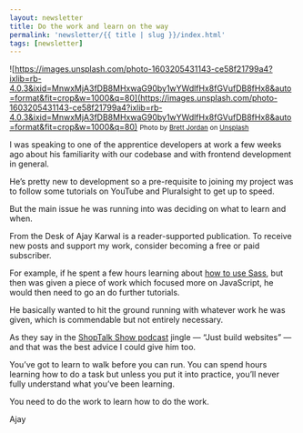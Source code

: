 ```yaml
---
layout: newsletter
title: Do the work and learn on the way
permalink: 'newsletter/{{ title | slug }}/index.html'
tags: [newsletter]
---
```


![https://images.unsplash.com/photo-1603205431143-ce58f21799a4?ixlib=rb-4.0.3&ixid=MnwxMjA3fDB8MHxwaG90by1wYWdlfHx8fGVufDB8fHx8&auto=format&fit=crop&w=1000&q=80](https://images.unsplash.com/photo-1603205431143-ce58f21799a4?ixlib=rb-4.0.3&ixid=MnwxMjA3fDB8MHxwaG90by1wYWdlfHx8fGVufDB8fHx8&auto=format&fit=crop&w=1000&q=80) <small>Photo by [Brett Jordan](https://unsplash.com/@brett_jordan?utm_source=unsplash&utm_medium=referral&utm_content=creditCopyText) on [Unsplash](https://unsplash.com/photos/w7sIj-M5Xyc?utm_source=unsplash&utm_medium=referral&utm_content=creditCopyText)</small>

I was speaking to one of the apprentice developers at work a few weeks ago about his familiarity with our codebase and with frontend development in general.

He’s pretty new to development so a pre-requisite to joining my project was to follow some tutorials on YouTube and Pluralsight to get up to speed.

But the main issue he was running into was deciding on what to learn and when.

From the Desk of Ajay Karwal is a reader-supported publication. To receive new posts and support my work, consider becoming a free or paid subscriber.

For example, if he spent a few hours learning about [how to use Sass](https://ajaykarwal.com/blog/how-i-use-sass-in-my-projects/), but then was given a piece of work which focused more on JavaScript, he would then need to go an do further tutorials.

He basically wanted to hit the ground running with whatever work he was given, which is commendable but not entirely necessary.

As they say in the [ShopTalk Show podcast](https://shoptalkshow.com/) jingle — “Just build websites” — and that was the best advice I could give him too.

You’ve got to learn to walk before you can run. You can spend hours learning how to do a task but unless you put it into practice, you’ll never fully understand what you’ve been learning.

You need to do the work to learn how to do the work.

Ajay